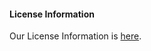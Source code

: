#### License Information
Our License Information is [here](https://www.dcity.org/license-information/).
